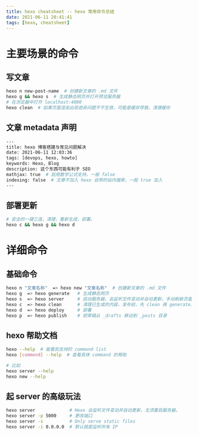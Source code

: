 ```yaml
---
title: hexo cheatsheet -- hexo 常用命令总结
date: 2021-06-11 20:41:41
tags: [hexo, cheatsheet]
---
```


# 主要场景的命令

## 写文章

```bash
hexo n new-post-name  # 创建新文章的 .md 文件
hexo g && hexo s  # 生成静态网页并打开预览服务器
# 在浏览器中打开 localhost:4000
hexo clean  # 如果页面渲染出现诡异问题不不生效，可能是缓存导致。清理缓存
```

## 文章 metadata 声明

```bash
---
title: hexo 博客搭建与常见问题解决
date: 2021-06-11 12:03:36
tags: [devops, hexo, howto]
keywords: Hexo, Blog
description: 这个东西可能有利于 SEO
mathjax: true  # 启用数学公式支持，一般 false
indexing: false  # 文章不加入 hexo 自带的站内搜索，一般 true 加入
---
```

## 部署更新

```bash
# 安全的一键三连，清理，重新生成，部署。
hexo c && hexo g && hexo d
```


# 详细命令

## 基础命令

```bash
hexo n "文章名称"  => hexo new "文章名称"  # 创建新文章的 .md 文件
hexo g  => hexo generate   # 生成静态网页
hexo s  => hexo server     # 启动服务器，会监听文件变动并自动更新，手动刷新页面即可
hexo c  => hexo clean      # 清理已生成的内容，发布前，先 clean 再 generate，更安全
hexo d  => hexo deploy     # 部署
hexo p  => hexo publish    # 把草稿从 _drafts 移动到 _posts 目录
```


## hexo 帮助文档

```bash
hexo --help  # 能看到支持的 command list
hexo [commond] --help  # 查看具体 command 的帮助

# 比如
hexo server --help
hexo new --help
```

## 起 server 的高级玩法

```bash
hexo server             # Hexo 会监听文件变动并自动更新，无须重启服务器。
hexo server -p 5000     # 更改端口
hexo server -s          # Only serve static files
hexo server -i 0.0.0.0  # 默认就是监听所有 IP
```
